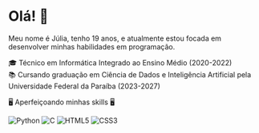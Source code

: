 # Olá! 👋

Meu nome é Júlia, tenho 19 anos, e atualmente estou focada em desenvolver minhas habilidades em programação. 

🎓 Técnico em Informática Integrado ao Ensino Médio  (2020-2022) <br>
📚 Cursando graduação em Ciência de Dados e Inteligência Artificial pela Universidade Federal da Paraíba (2023-2027)

🖥️ Aperfeiçoando minhas skills 🖥️

![Python](https://img.shields.io/badge/python-3670A0?style=for-the-badge&logo=python&logoColor=ffdd54)
![C](https://img.shields.io/badge/c-%2300599C.svg?style=for-the-badge&logo=c&logoColor=white)
![HTML5](https://img.shields.io/badge/html5-%23E34F26.svg?style=for-the-badge&logo=html5&logoColor=white)
![CSS3](https://img.shields.io/badge/css3-%231572B6.svg?style=for-the-badge&logo=css3&logoColor=white)


